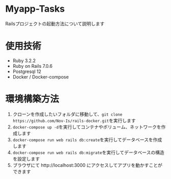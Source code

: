 # Myapp-Tasks
  Railsプロジェクトの起動方法について説明します

# 使用技術
- Ruby 3.2.2  
- Ruby on Rails 7.0.6  
- Postgresql 12
- Docker / Docker-compose

# 環境構築方法
1. クローンを作成したいフォルダに移動して、`git clone https://github.com/Nov-Is/rails-docker.git`を実行します  
2. `docker-compose up -d`を実行してコンテナやボリューム、ネットワークを作成します 
3. `docker-compose run web rails db:create`を実行してデータベースを作成します  
4. `docker-compose run web rails db:migrate`を実行してデータベースの構造を設定します  
5. ブラウザにて http://localhost:3000 にアクセスしてアプリを動かすことができます

